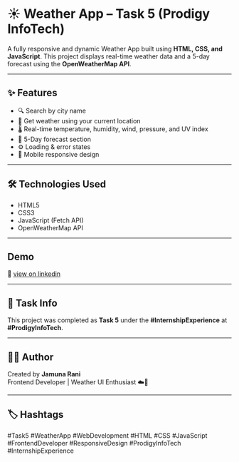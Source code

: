 # ☀️ Weather App – Task 5 (Prodigy InfoTech)

A fully responsive and dynamic Weather App built using **HTML, CSS, and JavaScript**. This project displays real-time weather data and a 5-day forecast using the **OpenWeatherMap API**.

---

## ✨ Features

- 🔍 Search by city name
- 📍 Get weather using your current location
- 🌡 Real-time temperature, humidity, wind, pressure, and UV index
- 📅 5-Day forecast section
- ⚙️ Loading & error states
- 📱 Mobile responsive design

---

## 🛠 Technologies Used

- HTML5  
- CSS3  
- JavaScript (Fetch API)  
- OpenWeatherMap API

---

##  Demo

🔗 [view on linkedin](https://yourusername.github.io/weather-app/)  


---

## 📌 Task Info

This project was completed as **Task 5** under the **#InternshipExperience** at **#ProdigyInfoTech**.

---

## 🙋‍♀️ Author

Created by **Jamuna Rani**  
Frontend Developer | Weather UI Enthusiast ☁️🌈

---

## 🏷 Hashtags

#Task5 #WeatherApp #WebDevelopment #HTML #CSS #JavaScript #FrontendDeveloper #ResponsiveDesign #ProdigyInfoTech #InternshipExperience
